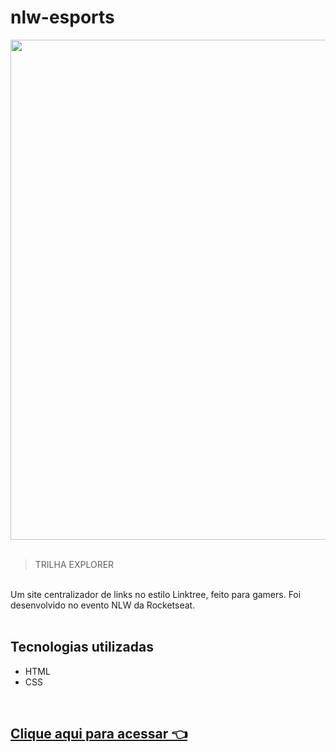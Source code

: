# nlw-esports
<div align="center">
<img src="https://user-images.githubusercontent.com/92797194/190870756-1a4a09ca-8b6d-4b29-a173-b1fd86b9f090.png" width="800px"
</div>
<br>
<br>

<div align="left">

> TRILHA EXPLORER 
<br>
Um site centralizador de links no estilo Linktree, feito para gamers. Foi desenvolvido no evento NLW da Rocketseat.
<br>
<br>

## Tecnologias utilizadas

- HTML
- CSS

<br>

## [Clique aqui para acessar 👈](https://eucindyn.github.io/nlw-esports/)


</div>
